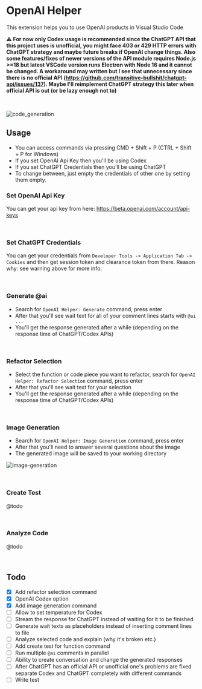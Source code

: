 # OpenAI Helper

This extension helps you to use OpenAI products in Visual Studio Code

**:warning: For now only Codex usage is recommended since the ChatGPT API that this project uses is unofficial, you might face 403 or 429 HTTP errors with ChatGPT strategy and maybe future breaks if OpenAI change things. Also some features/fixes of newer versions of the API module requires Node.js >=18 but latest VSCode version runs Electron with Node 16 and it cannot be changed. A workaround may written but I see that unnecessary since there is no official API (https://github.com/transitive-bullshit/chatgpt-api/issues/137). Maybe I'll reimplement ChatGPT strategy this later when official API is out (or be lazy enough not to)**

<br>

![code_generation](https://user-images.githubusercontent.com/51231605/208255187-1eebaadb-c7d2-4113-883f-5a273d01bec0.gif)

## Usage

- You can access commands via pressing CMD + Shift + P (CTRL + Shift + P for Windows)
- If you set OpenAI Api Key then you'll be using Codex
- If you set ChatGPT Credentials then you'll be using ChatGPT
- To change between, just empty the credentials of other one by setting them empty.

### Set OpenAI Api Key
You can get your api key from here: https://beta.openai.com/account/api-keys

<br>

### Set ChatGPT Credentials
You can get your credentials from `Developer Tools -> Application Tab -> Cookies` and then get session token and clearance token from there.
Reason why: see warning above for more info.

<br>

### Generate @ai
- Search for `OpenAI Helper: Generate` command, press enter
- After that you'll see wait text for all of your comment lines starts with `@ai ...`
- You'll get the response generated after a while (depending on the response time of ChatGPT/Codex APIs)

<br>

### Refactor Selection
- Select the function or code piece you want to refactor, search for `OpenAI Helper: Refactor Selection` command, press enter
- After that you'll see wait text for your selection
- You'll get the response generated after a while (depending on the response time of ChatGPT/Codex APIs)

<br>

### Image Generation
- Search for `OpenAI Helper: Image Generation` command, press enter
- After that you'll need to answer several questions about the image
- The generated image will be saved to your working directory

![image-generation](https://user-images.githubusercontent.com/51231605/208255255-b57e3fb7-ffaa-4a4f-979a-d16f2b176c18.gif)

<br>

### Create Test
@todo

<br>

### Analyze Code
@todo

<br>

## Todo

- [x] Add refactor selection command
- [x] OpenAI Codex option
- [x] Add image generation command
- [ ] Allow to set temperature for Codex
- [ ] Stream the response for ChatGPT instead of waiting for it to be finished
- [ ] Generate wait texts as placeholders instead of inserting comment lines to file
- [ ] Analyze selected code and explain (why it's broken etc.)
- [ ] Add create test for function command
- [ ] Run multiple `@ai` comments in parallel
- [ ] Ability to create conversation and change the generated responses
- [ ] After ChatGPT has an official API or unofficial one's problems are fixed separate Codex and ChatGPT completely with different commands
- [ ] Write test
